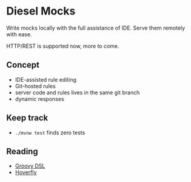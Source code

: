 # Diesel Mocks

Write mocks locally with the full assistance of IDE.
Serve them remotely with ease.

HTTP/REST is supported now, more to come.

## Concept

- IDE-assisted rule editing
- Git-hosted rules
- server code and rules lives in the same git branch
- dynamic responses

## Keep track

- `./mvnw test` finds zero tests

## Reading

- [Groovy DSL](https://docs.groovy-lang.org/docs/latest/html/documentation/core-domain-specific-languages.html)
- [Hoverfly](https://specto.io/blog/2017/7/7/mocking-http-mockito-style/)
